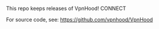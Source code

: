 This repo keeps releases of VpnHood! CONNECT

For source code, see: https://github.com/vpnhood/VpnHood

